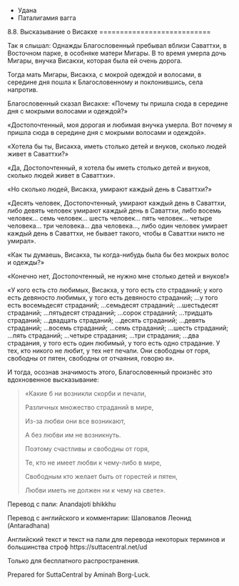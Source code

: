









* Удана
* Паталигамия вагга


8\.8\. Высказывание о Висакхе
\=\=\=\=\=\=\=\=\=\=\=\=\=\=\=\=\=\=\=\=\=\=\=\=\=\=\=



Так я слышал: Однажды Благословенный пребывал вблизи Саваттхи, в Восточном парке, в особняке матери Мигары\. В то время умерла дочь Мигары, внучка Висакхи, которая была ей очень дорога\.


Тогда мать Мигары, Висакха, с мокрой одеждой и волосами, в середине дня пошла к Благословенному и поклонившись, села напротив\.


Благословенный сказал Висакхе: «Почему ты пришла сюда в середине дня с мокрыми волосами и одеждой?»


«Достопочтенный, моя дорогая и любимая внучка умерла\. Вот почему я пришла сюда в середине дня с мокрыми волосами и одеждой»\.


«Хотела бы ты, Висакха, иметь столько детей и внуков, сколько людей живет в Саваттхи?»


«Да, Достопочтенный, я хотела бы иметь столько детей и внуков, сколько людей живет в Саваттхи»\.


«Но сколько людей, Висакха, умирают каждый день в Саваттхи?»


«Десять человек, Достопочтенный, умирают каждый день в Саваттхи, либо девять человек умирают каждый день в Саваттхи, либо восемь человек… семь человек… шесть человек… пять человек… четыре человека… три человека… два человека…, либо один человек умирает каждый день в Саваттхи, не бывает такого, чтобы в Саваттхи никто не умирал»\.


«Как ты думаешь, Висакха, ты когда\-нибудь была бы без мокрых волос и одежды?»


«Конечно нет, Достопочтенный, не нужно мне столько детей и внуков\!»


«У кого есть сто любимых, Висакха, у того есть сто страданий; у кого есть девяносто любимых, у того есть девяносто страданий; …у того есть восемьдесят страданий; …семьдесят страданий; …шестьдесят страданий; …пятьдесят страданий; …сорок страданий; …тридцать страданий; …двадцать страданий; …десять страданий; …девять страданий; …восемь страданий; …семь страданий; …шесть страданий; …пять страданий; …четыре страдания; …три страдания; …два страдания, у того есть один любимый, у того есть одно страдание\. У тех, кто никого не любит, у тех нет печали\. Они свободны от горя, свободны от пятен, свободны от отчаяния, говорю я»\.


И тогда, осознав значимость этого, Благословенный произнёс это вдохновенное высказывание:



> «Какие б ни возникли скорби и печали,  
> 
> Различных множество страданий в мире,  
> 
> Из\-за любви они все возникают,  
> 
> А без любви им не возникнуть\.
> 
> 
> Поэтому счастливы и свободны от горя,  
> 
> Те, кто не имеет любви к чему\-либо в мире,  
> 
> Свободным кто желает быть от горестей и пятен,  
> 
> Любви иметь не должен ни к чему на свете»\.



Перевод с пали: Anandajoti bhikkhu


Перевод с английского и комментарии: Шаповалов Леонид \(Antaradhana\)


Английский текст и текст на пали для перевода некоторых терминов и большинства строф https://suttacentral\.net/ud


  

Только для бесплатного распространения\.


  

Prepared for SuttaCentral by Aminah Borg\-Luck\.






